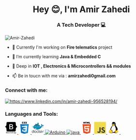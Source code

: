 

<h1 align="center">Hey 😊, I'm Amir Zahedi</h1>
<h3 align="center">A Tech Developer 💻</h3>
<p><img align="center" src="https://raw.githubusercontent.com/abhisheknaiidu/abhisheknaiidu/master/code.gif" alt="Amir-Zahedi" /></p>

- 🔭 Currently I'm working on  **Fire telematics** project

- 📖 I’m currently learning **Java & Embedded C**

- 💬 Deep in **IOT‌ , Electronics &‌ Microcontrollers && modules**

- 📫 Be in toucn with me via : **amirzahedi0gmail.com**

<h3 align="left">Connect with me:</h3>
<p align="left">
<a href="https://www.linkedin.com/in/amir-zahedi-956528194/" target="blank"><img align="center" src="https://raw.githubusercontent.com/rahuldkjain/github-profile-readme-generator/master/src/images/icons/Social/linked-in-alt.svg" alt="https://www.linkedin.com/in/amir-zahedi-956528194/" height="30" width="40" /></a>
</p>

<h3 align="left">Languages and Tools:</h3>
<p align="left"> <a href="https://getbootstrap.com" target="_blank" rel="noreferrer"> <img src="https://raw.githubusercontent.com/devicons/devicon/master/icons/bootstrap/bootstrap-plain-wordmark.svg" alt="bootstrap" width="40" height="40"/> </a> <a href="https://www.w3schools.com/css/" target="_blank" rel="noreferrer"> <img src="https://raw.githubusercontent.com/devicons/devicon/master/icons/css3/css3-original-wordmark.svg" alt="css3" width="40" height="40"/> </a> <a href="https://www.docker.com/" target="_blank" rel="noreferrer"> <img src="https://raw.githubusercontent.com/devicons/devicon/master/icons/docker/docker-original-wordmark.svg" alt="docker" width="40" height="40"/> </a> <a href="https://www.arduino.cc/" target="_blank" rel="noreferrer"> <img src="https://www.vectorlogo.zone/logos/arduino/arduino-official.svg" alt="Arduino" width="40" height="40"/> </a> <a href="https://java.com/" target="_blank" rel="noreferrer"> <img src="https://www.vectorlogo.zone/logos/java/java-vertical.svg" alt="java" width="40" height="40"/> </a> <a href="https://www.w3.org/html/" target="_blank" rel="noreferrer"> <img src="https://raw.githubusercontent.com/devicons/devicon/master/icons/html5/html5-original-wordmark.svg" alt="html5" width="40" height="40"/> </a> <a href="https://developer.mozilla.org/en-US/docs/Web/JavaScript" target="_blank" rel="noreferrer"> <img src="https://raw.githubusercontent.com/devicons/devicon/master/icons/javascript/javascript-original.svg" alt="javascript" width="40" height="40"/> </a> <a href="https://www.linux.org/" target="_blank" rel="noreferrer"> <img src="https://raw.githubusercontent.com/devicons/devicon/master/icons/linux/linux-original.svg" alt="linux" width="40" height="40"/> </a> <a href="https://www.photoshop.com/en" target="_blank" rel="noreferrer"> <img 
